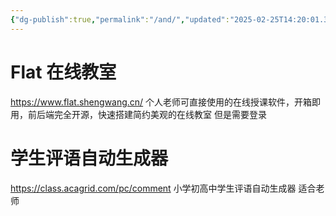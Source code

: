 ```yaml
---
{"dg-publish":true,"permalink":"/and/","updated":"2025-02-25T14:20:01.361+08:00"}
---
```


# Flat 在线教室
https://www.flat.shengwang.cn/
个人老师可直接使用的在线授课软件，开箱即用，前后端完全开源，快速搭建简约美观的在线教室
但是需要登录

# 学生评语自动生成器
https://class.acagrid.com/pc/comment
小学初高中学生评语自动生成器
适合老师